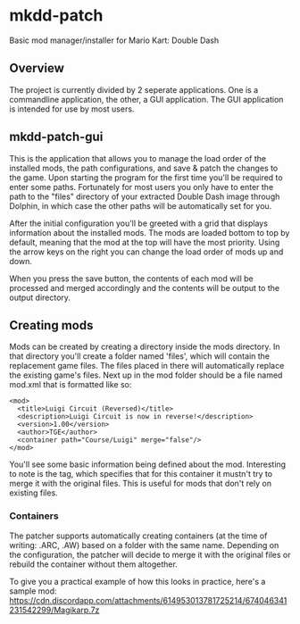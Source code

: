 # mkdd-patch
Basic mod manager/installer for Mario Kart: Double Dash

## Overview
The project is currently divided by 2 seperate applications. One is a commandline application, the other, a GUI application.
The GUI application is intended for use by most users.

## mkdd-patch-gui
This is the application that allows you to manage the load order of the installed mods, the path configurations, and save & patch the changes to the game.
Upon starting the program for the first time you'll be required to enter some paths.
Fortunately for most users you only have to enter the path to the "files" directory of your extracted Double Dash image through Dolphin, 
in which case the other paths will be automatically set for you.

After the initial configuration you'll be greeted with a grid that displays information about the installed mods.
The mods are loaded bottom to top by default, meaning that the mod at the top will have the most priority.
Using the arrow keys on the right you can change the load order of mods up and down.

When you press the save button, the contents of each mod will be processed and merged accordingly and the contents will be output to the output directory.

## Creating mods
Mods can be created by creating a directory inside the mods directory. 
In that directory you'll create a folder named 'files', which will contain the replacement game files.
The files placed in there will automatically replace the existing game's files.
Next up in the mod folder should be a file named mod.xml that is formatted like so:
```
<mod>
  <title>Luigi Circuit (Reversed)</title>
  <description>Luigi Circuit is now in reverse!</description>
  <version>1.00</version>
  <author>TGE</author>
  <container path="Course/Luigi" merge="false"/>
</mod>
```
You'll see some basic information being defined about the mod. Interesting to note is the <container> tag, 
which specifies that for this container it mustn't try to merge it with the original files. This is useful for mods that don't rely on existing files.
### Containers
The patcher supports automatically creating containers (at the time of writing: .ARC, .AW) based on a folder with the same name. 
Depending on the configuration, the patcher will decide to merge it with the original files or rebuild the container without them altogether.

To give you a practical example of how this looks in practice, here's a sample mod: 
https://cdn.discordapp.com/attachments/614953013781725214/674046341231542299/Magikarp.7z
